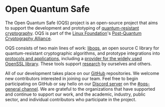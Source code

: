 # Open Quantum Safe

The Open Quantum Safe (OQS) project is an open-source project that aims to support the development and prototyping of [quantum-resistant cryptography](https://openquantumsafe.org/post-quantum-crypto.html). OQS is part of the [Linux Foundation](https://www.linuxfoundation.org/)'s [Post-Quantum Cryptography Alliance](https://pqca.org/).

OQS consists of two main lines of work: [liboqs](https://github.com/open-quantum-safe/liboqs), an open source C library for quantum-resistant cryptographic algorithms, and prototype integrations into [protocols and applications](https://openquantumsafe.org/applications/), including a [provider for the widely used OpenSSL library](https://github.com/open-quantum-safe/oqs-provider).  These tools support [research](https://openquantumsafe.org/research/) by ourselves and others.

All of our development takes place on our [GitHub](https://github.com/open-quantum-safe) repositories.  We welcome new contributors interested in joining our team.  Feel free to begin participating on GitHub or say hello on our [Discord server](https://discord.com/invite/gv8YN5bb) on the [#oqs-general channel](https://discord.com/channels/1202723482224295936/1203395992003678238).  We are grateful to the organizations that have supported and continue to support our work, and the academic, industry, public sector, and individual contributors who participate in the project.
